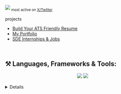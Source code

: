 ![](https://komarev.com/ghpvc/?username=meetanupam)
<sub>most active on [X/Twitter](https://x.com/theanupamshakya)</sub>
<br>

projects

- [Build Your ATS Friendly Resume](https://resumify-official.vercel.app/)
- [My Portfolio](https://anupamshakya.in)
- [SDE Internships & Jobs](https://codevize.com/)

<br>

## ⚒️ Languages, Frameworks & Tools:
<div align="center">
    <img src="https://skillicons.dev/icons?i=java,spring,hibernate,html,css,vscode,github,figma,tailwind,git,vercel" />
    <img src="https://skillicons.dev/icons?i=python,javascript,typescript,firebase,mongodb,c,cpp,mysql,react,express,nextjs" />
</div>

<br>
<details>


<div>
<img src="./thoughtworks-gif_dribbble.gif" height="290px" align="right" />
  
- 🙋‍♂️ **[My Website](https://anupamshakya.in/)** to learn more about me!
- 🔭 Working on something exciting in tech.
- 🌱 Focused on **Backend Dev** and **DSA**.
- 👯 Open to **Dev project collaborations**.


</div>
<hr>

## ❤ Let's Get Connected:
<div align="center">
  <a href="mailto:ianupamshakya@gmail.com">
    <img src="https://img.shields.io/badge/Gmail-333333?style=for-the-badge&logo=gmail&logoColor=red" />
  </a>
  <a href="https://linkedin.com/in/theanupamshakya" target="_blank">
    <img src="https://img.shields.io/badge/LinkedIn-0077B5?style=for-the-badge&logo=linkedin&logoColor=white" target="_blank" />
  </a>
  <a href="https://anupamshakya.in" target="_blank">
    <img src="https://img.shields.io/badge/Portfolio-FF5722?style=for-the-badge&logo=todoist&logoColor=white" target="_blank" />
  </a>
</div>

<br/>

## 📊 GitHub Stats:
<div align="center">
  <img align="center" src="https://github-readme-stats.anuraghazra1.vercel.app/api?username=meetanupam&show_icons=true" alt="Anupam's GitHub Stats" />
  
</div>



## ❤ Views and Followers:
<div align="center">
  <a href="https://github.com/meetanupam/">
    <img src="https://komarev.com/ghpvc/?username=meetanupam" alt="Profile Views" />
  </a>
  <a href="https://github.com/meetanupam?tab=followers">
    <img src="https://img.shields.io/github/followers/meetanupam?label=Followers&style=social" alt="GitHub Followers" />
  </a>
</div>
